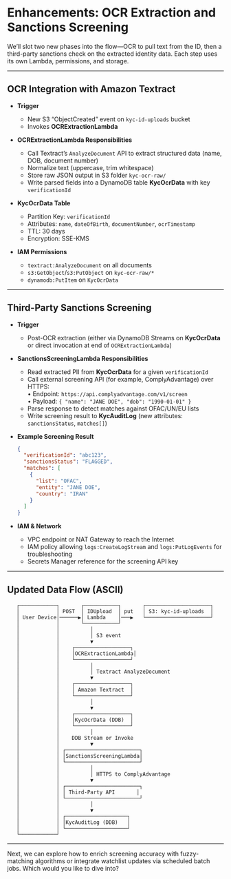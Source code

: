 # Enhancements: OCR Extraction and Sanctions Screening

We’ll slot two new phases into the flow—OCR to pull text from the ID, then a third-party sanctions check on the extracted identity data. Each step uses its own Lambda, permissions, and storage.

---

## OCR Integration with Amazon Textract

- **Trigger**  
  - New S3 “ObjectCreated” event on `kyc-id-uploads` bucket  
  - Invokes **OCRExtractionLambda**

- **OCRExtractionLambda Responsibilities**  
  - Call Textract’s `AnalyzeDocument` API to extract structured data (name, DOB, document number)  
  - Normalize text (uppercase, trim whitespace)  
  - Store raw JSON output in S3 folder `kyc-ocr-raw/`  
  - Write parsed fields into a DynamoDB table **KycOcrData** with key `verificationId`

- **KycOcrData Table**  
  - Partition Key: `verificationId`  
  - Attributes: `name`, `dateOfBirth`, `documentNumber`, `ocrTimestamp`  
  - TTL: 30 days  
  - Encryption: SSE-KMS  

- **IAM Permissions**  
  - `textract:AnalyzeDocument` on all documents  
  - `s3:GetObject`/`s3:PutObject` on `kyc-ocr-raw/*`  
  - `dynamodb:PutItem` on `KycOcrData`

---

## Third-Party Sanctions Screening

- **Trigger**  
  - Post-OCR extraction (either via DynamoDB Streams on **KycOcrData** or direct invocation at end of `OCRExtractionLambda`)

- **SanctionsScreeningLambda Responsibilities**  
  - Read extracted PII from **KycOcrData** for a given `verificationId`  
  - Call external screening API (for example, ComplyAdvantage) over HTTPS:  
    • Endpoint: `https://api.complyadvantage.com/v1/screen`  
    • Payload: `{ "name": "JANE DOE", "dob": "1990-01-01" }`  
  - Parse response to detect matches against OFAC/UN/EU lists  
  - Write screening result to **KycAuditLog** (new attributes: `sanctionsStatus`, `matches[]`)

- **Example Screening Result**  
  ```json
  {
    "verificationId": "abc123",
    "sanctionsStatus": "FLAGGED",
    "matches": [
      {
        "list": "OFAC",
        "entity": "JANE DOE",
        "country": "IRAN"
      }
    ]
  }
  ```

- **IAM & Network**  
  - VPC endpoint or NAT Gateway to reach the Internet  
  - IAM policy allowing `logs:CreateLogStream` and `logs:PutLogEvents` for troubleshooting  
  - Secrets Manager reference for the screening API key  

---

## Updated Data Flow (ASCII)

```text
   ┌────────────┐       ┌───────────┐       ┌─────────────────────┐
   │            │ POST  │ IDUpload  │ put   │ S3: kyc-id-uploads  │
   │ User Device│──────▶│ Lambda    │───▶   └─────────────────────┘
   │            │       └───────────┘
   │            │          │
   │            │          │ S3 event
   │            │          ▼
   │            │    ┌──────────────────┐
   │            │    │OCRExtractionLambda│
   │            │    └──────────────────┘
   │            │          │
   │            │          │ Textract AnalyzeDocument
   │            │          ▼
   │            │    ┌──────────────────┐
   │            │    │ Amazon Textract  │
   │            │    └──────────────────┘
   │            │          │
   │            │          ▼
   │            │    ┌──────────────────┐
   │            │    │KycOcrData (DDB)  │
   │            │    └──────────────────┘
   │            │          │
   │            │    DDB Stream or Invoke
   │            │          ▼
   │            │ ┌────────────────────────┐
   │            │ │SanctionsScreeningLambda│
   │            │ └────────────────────────┘
   │            │          │
   │            │          │ HTTPS to ComplyAdvantage
   │            │          ▼
   │            │ ┌────────────────────────┐
   │            │ │ Third-Party API       │
   │            │ └────────────────────────┘
   │            │          │
   │            │          ▼
   │            │ ┌────────────────────┐
   │            │ │KycAuditLog (DDB)   │
   │            │ └────────────────────┘
   └────────────┘
```

---

Next, we can explore how to enrich screening accuracy with fuzzy-matching algorithms or integrate watchlist updates via scheduled batch jobs. Which would you like to dive into?
